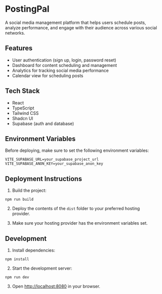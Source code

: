 
# PostingPal

A social media management platform that helps users schedule posts, analyze performance, and engage with their audience across various social networks.

## Features

- User authentication (sign up, login, password reset)
- Dashboard for content scheduling and management
- Analytics for tracking social media performance
- Calendar view for scheduling posts

## Tech Stack

- React
- TypeScript
- Tailwind CSS
- Shadcn UI
- Supabase (auth and database)

## Environment Variables

Before deploying, make sure to set the following environment variables:

```
VITE_SUPABASE_URL=your_supabase_project_url
VITE_SUPABASE_ANON_KEY=your_supabase_anon_key
```

## Deployment Instructions

1. Build the project:

```
npm run build
```

2. Deploy the contents of the `dist` folder to your preferred hosting provider.

3. Make sure your hosting provider has the environment variables set.

## Development

1. Install dependencies:

```
npm install
```

2. Start the development server:

```
npm run dev
```

3. Open [http://localhost:8080](http://localhost:8080) in your browser.

